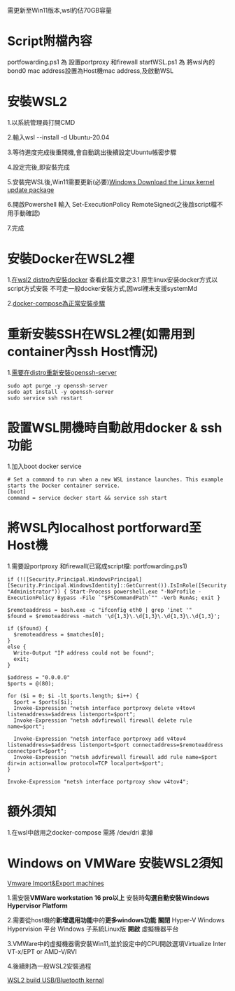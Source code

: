 需更新至Win11版本,wsl約佔70GB容量

# Script附檔內容
portfowarding.ps1 為 設置portproxy 和firewall
startWSL.ps1 為 將wsl內的bond0 mac address設置為Host機mac address,及啟動WSL

# 安裝WSL2
1.以系統管理員打開CMD

2.輸入wsl --install -d Ubuntu-20.04

3.等待進度完成後重開機,會自動跳出後續設定Ubuntu帳密步驟

4.設定完後,即安裝完成

5.安裝完WSL後,Win11需要更新(必要)[Windows Download the Linux kernel update package](https://docs.microsoft.com/en-us/windows/wsl/install-manual#step-4---download-the-linux-kernel-update-package)

6.開啟Powershell 輸入 Set-ExecutionPolicy RemoteSigned(之後啟script檔不用手動確認)

7.完成

# 安裝Docker在WSL2裡
1.[在wsl2 distro內安裝docker](https://zhuanlan.zhihu.com/p/148511634)
查看此篇文章之3.1 原生linux安装docker方式以script方式安裝
不可走一般docker安裝方式,因wsl裡未支援systemMd

2.[docker-compose為正常安裝步驟](https://docs.docker.com/compose/install/)

# 重新安裝SSH在WSL2裡(如需用到container內ssh Host情況)
1.[需要在distro重新安裝openssh-server](https://blog.csdn.net/hxc2101/article/details/113617870)

```
sudo apt purge -y openssh-server
sudo apt install -y openssh-server
sudo service ssh restart
```
# 設置WSL開機時自動啟用docker & ssh功能
1.加入boot docker service

```
# Set a command to run when a new WSL instance launches. This example starts the Docker container service.
[boot]
command = service docker start && service ssh start
```

# 將WSL內localhost portforward至Host機
1.需要設portproxy 和firewall(已寫成script檔: portfowarding.ps1)

```
if (!([Security.Principal.WindowsPrincipal][Security.Principal.WindowsIdentity]::GetCurrent()).IsInRole([Security.Principal.WindowsBuiltInRole] "Administrator")) { Start-Process powershell.exe "-NoProfile -ExecutionPolicy Bypass -File `"$PSCommandPath`"" -Verb RunAs; exit }

$remoteaddress = bash.exe -c "ifconfig eth0 | grep 'inet '"
$found = $remoteaddress -match '\d{1,3}\.\d{1,3}\.\d{1,3}\.\d{1,3}';

if ($found) {
  $remoteaddress = $matches[0];
}
else {
  Write-Output "IP address could not be found";
  exit;
}

$address = "0.0.0.0"
$ports = @(80);

for ($i = 0; $i -lt $ports.length; $i++) {
  $port = $ports[$i];
  Invoke-Expression "netsh interface portproxy delete v4tov4 listenaddress=$address listenport=$port";
  Invoke-Expression "netsh advfirewall firewall delete rule name=$port";

  Invoke-Expression "netsh interface portproxy add v4tov4 listenaddress=$address listenport=$port connectaddress=$remoteaddress connectport=$port";
  Invoke-Expression "netsh advfirewall firewall add rule name=$port dir=in action=allow protocol=TCP localport=$port";
}

Invoke-Expression "netsh interface portproxy show v4tov4";

```

# 額外須知
1.在wsl中啟用之docker-compose 需將 /dev/dri 拿掉




# Windows on VMWare 安裝WSL2須知
[Vmware Import&Export machines](https://us.informatiweb-pro.net/virtualization/vmware/vmware-workstation-15-export-and-import-vms--2.html)

1.需安裝**VMWare workstation 16 pro以上**
安裝時**勾選自動安裝Windows Hypervisor Platform**

2.需要從host機的**新增選用功能**中的**更多windows功能**
**關閉**
Hyper-V
Windows Hypervision 平台
Windows 子系統Linux版
**開啟**
虛擬機器平台

3.VMWare中的虛擬機器需安裝Win11,並於設定中的CPU開啟選項Virtualize Inter VT-x/EPT or AMD-V/RVI

4.後續則為一般WSL2安裝過程

[WSL2 build USB/Bluetooth kernal](https://github.com/dorssel/usbipd-win/wiki/WSL-support#building-your-own-usbip-enabled-wsl-2-kernel)